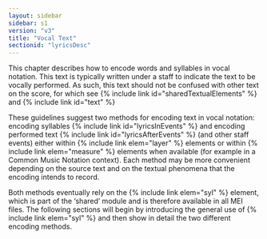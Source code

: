 ```yaml
---
layout: sidebar
sidebar: s1
version: "v3"
title: "Vocal Text"
sectionid: "lyricsDesc"
---
```


This chapter describes how to encode words and syllables in vocal notation. This text
is
typically written under a staff to indicate the text to be vocally performed. As such,
this text
should not be confused with other text on the score, for which see {% include link id="sharedTextualElements" %} and {% include link id="text" %}


These guidelines suggest two methods for encoding text in vocal notation: encoding
syllables
{% include link id="lyricsInEvents" %} and encoding performed text {% include link id="lyricsAfterEvents" %} (and other staff events) either within {% include link elem="layer" %} elements or within {% include link elem="measure" %} elements when
available (for example in a Common Music Notation context). Each method may be more
convenient
depending on the source text and on the textual phenomena that the encoding intends
to
record.

Both methods eventually rely on the {% include link elem="syl" %} element, which is part of the
‘shared’ module and is therefore available in all MEI files. The following
sections will begin by introducing the general use of {% include link elem="syl" %} and then show in
detail the two different encoding methods.

